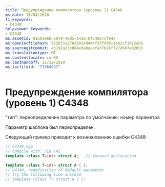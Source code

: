 ```yaml
---
title: Предупреждение компилятора (уровень 1) C4348
ms.date: 11/04/2016
f1_keywords:
- C4348
helpviewer_keywords:
- C4348
ms.assetid: 816010eb-6079-48d5-a41b-0fc4d67cfe4c
ms.openlocfilehash: 022b71a27819934d444f5ffd9811b62cf1012abb
ms.sourcegitcommit: e5192a25c084eda9eabfa37626f3274507e026b3
ms.translationtype: MT
ms.contentlocale: ru-RU
ms.lasthandoff: 11/12/2019
ms.locfileid: "73964957"
---
```

# <a name="compiler-warning-level-1-c4348"></a>Предупреждение компилятора (уровень 1) C4348

"тип": переопределение параметра по умолчанию: номер параметра

Параметр шаблона был переопределен.

Следующий пример приводит к возникновению ошибки C4348:

```cpp
// C4348.cpp
// compile with: /LD /W1
template <class T=int> struct A;   // forward declaration

template <class T=int> struct A { };
// C4348, redefinition of default parameter
// try the following line instead
// template <class T> struct A { };
```